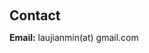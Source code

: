 <h1 id="contact"></h1>

<h2 style="margin: 60px 0px 10px;">Contact</h2>

<strong>Email:</strong> <email>laujianmin(at) gmail.com</email>


